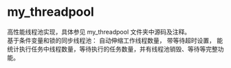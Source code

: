 # my_threadpool
高性能线程池实现，具体参见 my_threadpool 文件夹中源码及注释。   
基于条件变量和锁的同步线程池： 自动伸缩工作线程数量， 带等待超时设置， 能统计执行任务中线程数量，等待执行的任务数量，并有线程池销毁、等待等完整功能。